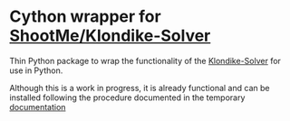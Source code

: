 # Cython wrapper for [ShootMe/Klondike-Solver](ks)

Thin Python package to wrap the functionality of the [Klondike-Solver][ks] for
use in Python.

Although this is a work in progress, it is already functional and can be
installed following the procedure documented in the temporary
[documentation][docs]


[ks]: https://github.com/ShootMe/Klondike-Solver
[docs]: https://www.tizilogic.com/various/pyksolve
